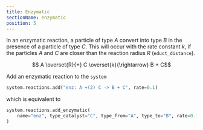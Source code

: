 ```yaml
---
title: Enzymatic
sectionName: enzymatic
position: 5
---
```


In an enzymatic reaction, a particle of type $A$ convert into type $B$ in the presence of a particle of type $C$.
This will occur with the rate constant $k$, if the particles $A$ and $C$ are closer than the reaction radius
$R$ (`educt_distance`).

$$ A \overset{R}{+} C \overset{k}{\rightarrow} B + C$$

Add an enzymatic reaction to the `system`
```python
system.reactions.add("enz: A +(2) C -> B + C", rate=0.1)
```
which is equivalent to
```python
system.reactions.add_enzymatic(
    name="enz", type_catalyst="C", type_from="A", type_to="B", rate=0.1, educt_distance=2.
)
```

